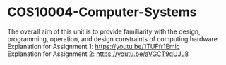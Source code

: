 # COS10004-Computer-Systems
The overall aim of this unit is to provide familiarity with the design, programming, operation, and design constraints of computing hardware.
Explanation for Assignment 1: https://youtu.be/1TUFfr1Emic
<br>
Explanation for Assignment 2: https://youtu.be/aVGCT9qUJu8
